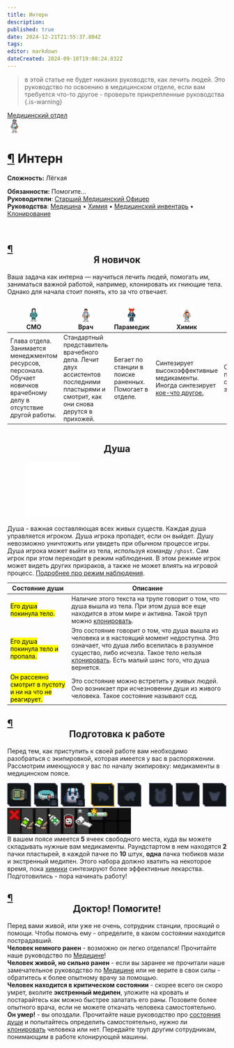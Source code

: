 ```yaml
---
title: Интерн
description: 
published: true
date: 2024-12-21T21:55:37.804Z
tags: 
editor: markdown
dateCreated: 2024-09-10T19:08:24.032Z
---
```


> в этой статье не будет никаких руководств, как лечить людей. Это руководство по освоению в медицинском отделе, если вам требуется что-то другое - проверьте прикрепленные руководства
{.is-warning}


<div style="display: flex; justify-content: center;"><div class="roles-passport med">
  <div class="title med"><a href="/roles/medicaldepartment" class="is-internal-link is-valid-page">Медицинский отдел</a></div>
  <div>
    <div><div><img src="/roles/intern.png"></div></div>
  <div><div>
    <h1 id="интерн" class="toc-header"><a class="toc-anchor" href="#интерн">¶</a> Интерн</h1>
    <p><strong>Сложность:</strong> Лёгкая</p>
    <strong>Обязанности:</strong> Помогите...<br>
    <b>Руководители</b>: <a href="/roles/chiefmedicalofficer" title="Старший Медицинский Офицер" class="is-internal-link is-valid-page">Старший Медицинский Офицер</a><br>
    <b>Руководства</b>: <a href="/guides/medicine" title="Медицина" class="is-internal-link is-valid-page">Медицина</a> • <a href="/guides/chemistry" title="Химия" class="is-internal-link is-valid-page">Химия</a> • <a href="/guides/medicalequipment" title="Медицинский инвентарь" class="is-internal-link is-valid-page">Медицинский инвентарь</a> • <a href="/guides/cloning"> Клонирование</a>
  </div></div>
  </div>
</div>
</div>
<p>
</p>
<div class="medbay-welcome" style="display: none;">
  <div class="floatright">
    <a href="/roles/chiefmedicalofficer" class="image is-internal-link is-valid-page" title="128">
      <img alt="chiefmedicalofficer.png" src="/roles/chiefmedicalofficer.png" decoding="async" width="192" height="192" data-file-width="114" data-file-height="192">
    </a>
  </div>
  <div style="display: flex; flex-flow: row wrap; border: 1px solid #111010; border-radius: 10px; background-color: #111010; padding: 30px; color: #BB9C31; font-size: 16pt; justify-content: center; align-items: center;">
    СМО говорит:
    <p>"Добро пожаловать. Добро пожаловать в Медбей. Сами вы его выбрали или его выбрали за вас, это лучший отдел из имеющихся. Я горжусь тем, что работаю тут. Итак, собираетесь ли вы остаться здесь, или же вас ждут неизвестные дали, добро пожаловать в Медицинский Отдел. Здесь умирают люди и это ваши проблемы."<br></p>
  </div>
</div><br>
<noinclude><p></p>
<h2 id="я-новичок" class="toc-header"><a class="toc-anchor" href="#я-новичок">¶</a> <center>Я новичок</center></h2><p>
Ваша задача как интерна — научиться лечить людей, помогать им, заниматься важной работой, например, клонировать их гниющие тела. Однако для начала стоит понять, кто за что отвечает.<p>
<div><center style="overflow-x: auto">
  <table class="medical-table">
    <thead>
      <tr style="font-weight:bold; text-align:center;">
        <td><a href="/roles/chiefmedicalofficer"title="СМО"><img src="/roles/chiefmedicalofficer.png" class="role-icon" alt="СМО"></a><br>СМО</td>
        <td><a href="/roles/doctor" title="Врач"><img src="/roles/doctor.png" class="role-icon" alt="Врач"></a><br>Врач</td>
        <td><a href="/roles/paramedic" title="парамедик" ><img src="/roles/paramedic.png" class="role-icon" alt="Парамедик"></a><br>Парамедик</td>
        <td><a href="/roles/chemist" title="Химик" ><img src="/roles/chemist.png" class="role-icon" alt="Химик"></a><br>Химик</td>
        <td><a href="/roles/psychologist" title="Психолог" ><img src="/roles/psyschologistmeow.png" class="role-icon" alt="Психолог"></a><br>Психолог</td>
        <td><a class="mw-selflink selflink"><img src="/roles/intern.png" class="role-icon" alt="Интерн"></a><br>Интерн</td>
      </tr>
 </thead>
      <tr>
        <td>Глава отдела. Занимается менеджментом ресурсов, персонала. Обучает новичков врачебному делу в отсутствие другой работы.</td>
        <td>Стандартный представитель врачебного дела. Лечит двух ассистентов последними пластырями и смотрит, как они снова дерутся в прихожей.</td>
        <td>Бегает по станции в поиске раненных. Помогает в отделе.</td>
        <td>Синтезирует высокоэффективные медикаменты. Иногда синтезирует <a href="/guides/chemistry" title="Химия">кое-что другое.</a></td>
        <td>Следит за психическим состоянием экипажа.</td>
        <td>Самый младший персонал отдела. Избивают раненных аптечками в попытках вылечить раны.</td>
      </tr>
    </tbody>
  </table>
</center>
</div>

## <center>Душа</center>
 </div><figure class="image image_resized image-style-align-left">
    <img src="/roles/ghost.png" alt="Ghost Image">
  </figure><div>
  </div><p><p>Душа - важная составляющая всех живых существ. Каждая душа управляется игроком. Душа игрока пропадет, если он выйдет. Душу невозможно уничтожить или увидеть при обычном процессе игры. Душа игрока может выйти из тела, используя команду <code>/ghost</code>. Сам игрок при этом переходит в режим наблюдения. В этом режиме игрок может видеть других призраков, а также не может влиять на игровой процесс. <a href="/roles/ghost" class="is-internal-link is-valid-page">Подробнее про режим наблюдения</a>.</p><div>

  
  </div><div class="table-container"><table>
    <thead>
      <tr>
        <th>Состояние души</th>
        <th>Описание</th>
      </tr>
    </thead>
    <tbody>
      <tr>
        <td><mark class="pen-red">Его душа покинула тело.</mark></td>
        <td>Наличие этого текста на трупе говорит о том, что душа вышла из тела. При этом душа все еще находится в этом мире и активна. Такой труп можно <a href="/guides/cloning" >клонировать</a>.</td>
      </tr>
      <tr>
        <td><mark class="pen-green">Его душа покинула тело и пропала.</mark></td>
        <td>Это состояние говорит о том, что душа вышла из человека и в настоящий момент недоступна. Это означает, что душа либо вселилась в разумное существо, либо исчезла. Такое тело нельзя <a href="/guides/cloning" >клонировать</a>. Есть малый шанс того, что душа вернется.</td>
      </tr>
      <tr>
        <td><mark class="pen-green">Он рассеяно смотрит в пустоту и ни на что не реагирует.</mark></td>
        <td>Это состояние можно встретить у живых людей. Оно возникает при исчезновении души из живого человека. Такое состояние называют ссд.</td>
      </tr>
    </tbody>
  </table></div>

<p></p>
<h2 id="подготовка-к-работе" class="toc-header"><a class="toc-anchor" href="#подготовка-к-работе">¶</a> <center>Подготовка к работе</center></h2>
  <p>Перед тем, как приступить к своей работе вам необходимо разобраться с экипировкой, которая имеется у вас в распоряжении. Рассмотрим имеющуюся у вас по началу экипировку: медикаменты в медицинском поясе.<br>
</p><p><img src="/roles/med/intern_hud.png" alt="intern_hud.png"><br>
<img src="/roles/med/medical_belt_ui.jpg" alt="medical_belt_ui.png"><br>
В вашем поясе имеется <b>5</b> ячеек свободного места, куда вы можете складывать нужные вам медикаменты. Раундстартом в нем находятся <b>2</b> пачки пластырей, в каждой пачке по <b>10</b> штук, <b>одна</b> пачка тюбиков мази и экстренный медипен. Этого набора должно хватить на некоторое время, пока <a href="/roles/chemist" title="Химик" class="is-internal-link is-valid-page">химики</a> синтезируют более эффективные лекарства. Подготовились - пора начинать работу!</p>
<p></p>
<h2 id="доктор-помогите" class="toc-header"><a class="toc-anchor" href="#доктор-помогите">¶</a> <center>Доктор! Помогите!</center></h2>
<p>Перед вами живой, или уже не очень, сотрудник станции, просящий о помощи. Чтобы помочь ему - определите, в каком состоянии находится пострадавший.<br>
<b>Человек немного ранен</b> - возможно он легко отделался! Прочитайте наше руководство по <a href="/guides/medicine" title="Медицина" class="is-internal-link is-valid-page">Медицине</a>!<br>
<b>Человек живой, но сильно ранен</b> - если вы заранее не прочитали наше замечательное руководство по <a href="/guides/medicine" title="Медицина" class="is-internal-link is-valid-page">Медицине</a> или не верите в свои силы - обратитесь к более опытному врачу за помощью.<br>
<b>Человек находится в критическом состоянии</b> - скорее всего он скоро умрет, вколите <b>экстренный медипен</b>, уложите на кровать и постарайтесь как можно быстрее залатать его раны. Позовите более опытного врача, если не можете откачать человека самостоятельно.<br>
<b>Он умер!</b> - вы опоздали. Прочитайте наше руководство про <a href="/guides/soul" title="Душа" class="is-internal-link is-valid-page">состояния души</a> и попытайтесь определить самостоятельно, нужно ли <a href="/guides/cloning"> клонировать</a> человека или нет. Передайте труп другим сотрудникам, понимающим в работе клонирующей машины.
</p><br>
<div class="table"></div></noinclude></div></template><template slot="comments"><div><comments></comments></div></template></page></div>
<p></p>
<div class="table"></div>
